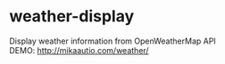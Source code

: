 # weather-display
Display weather information from OpenWeatherMap API  
DEMO: http://mikaautio.com/weather/
